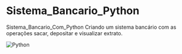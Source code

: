 # Sistema_Bancario_Python
Sistema_Bancario_Com_Python
Criando um sistema bancário com as operações sacar, depositar e visualizar extrato.

![Python](https://img.shields.io/badge/Python-000?style=for-the-badge&logo=python)
